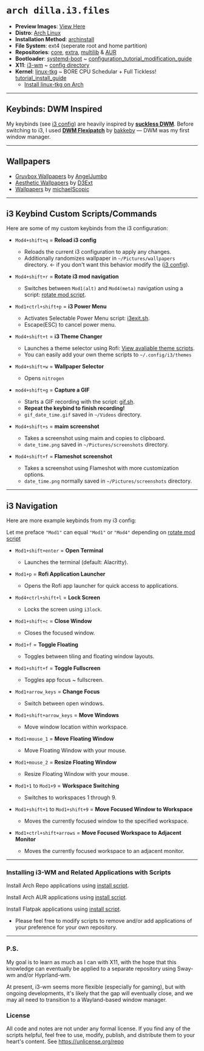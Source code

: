 # `arch dilla.i3.files`
- **Preview Images**: [View Here](https://github.com/dillacorn/arch-i3-dots/tree/main/preview_images/preview_page.md)
- **Distro**: [Arch Linux](https://archlinux.org/)
- **Installation Method**: [archinstall](https://github.com/archlinux/archinstall)
- **File System**: ext4 (seperate root and home partition)
- **Repositories**: [core](https://archlinux.org/packages/?sort=&arch=any&repo=Core&q=&maintainer=&flagged=), [extra](https://archlinux.org/packages/?sort=&arch=any&repo=Extra&q=&maintainer=&flagged=), [multilib](https://archlinux.org/packages/?sort=&repo=Multilib&q=&maintainer=&flagged=) & [AUR](https://aur.archlinux.org/packages)
- **Bootloader**: [systemd-boot](https://github.com/ivandavidov/systemd-boot) ~ [configuration_tutorial_modification_guide](https://github.com/dillacorn/arch-i3-dots/blob/main/extra_notes/install_linux-tkg.md)
- **X11**: [i3-wm](https://github.com/i3/i3) ~ [config directory](https://github.com/dillacorn/arch-i3-dots/tree/main/config/i3)
- **Kernel**: [linux-tkg](https://github.com/Frogging-Family/linux-tkg) ~ BORE CPU Schedular + Full Tickless! [tutorial_install_guide](https://github.com/dillacorn/arch-i3-dots/blob/main/extra_notes/install_linux-tkg.md)
  - [Install linux-tkg on Arch](https://github.com/Frogging-Family/linux-tkg?tab=readme-ov-file#arch--derivatives)

---

## Keybinds: **DWM** Inspired
My keybinds (see [i3 config](https://github.com/dillacorn/arch-i3-dots/blob/main/config/i3/config)) are heavily inspired by [**suckless DWM**](https://dwm.suckless.org/). Before switching to i3, I used [**DWM Flexipatch**](https://github.com/bakkeby/dwm-flexipatch) by [bakkeby](https://github.com/bakkeby) — DWM was my first window manager.

---

## Wallpapers
- [Gruvbox Wallpapers](https://github.com/AngelJumbo/gruvbox-wallpapers) by [AngelJumbo](https://github.com/AngelJumbo)
- [Aesthetic Wallpapers](https://github.com/D3Ext/aesthetic-wallpapers) by [D3Ext](https://github.com/D3Ext)
- [Wallpapers](https://github.com/michaelScopic/Wallpapers) by [michaelScopic](https://github.com/michaelScopic)

---

## i3 Keybind Custom Scripts/Commands

Here are some of my custom keybinds from the i3 configuration:

- `Mod4+shift+q` = **Reload i3 config**  
  - Reloads the current i3 configuration to apply any changes.
  - Additionally randomizes wallpaper in `~/Pictures/wallpapers` directory. <- if you don't want this behavior modify the ([i3 config](https://github.com/dillacorn/arch-i3-dots/blob/main/config/i3/config)).
  
- `Mod4+shift+r` = **Rotate i3 mod navigation**  
  - Switches between `Mod1(alt)` and `Mod4(meta)` navigation using a script: [rotate mod script](https://github.com/dillacorn/arch-i3-dots/blob/main/config/i3/scripts/rotate_mod.sh).

- `Mod1+ctrl+shift+p` = **i3 Power Menu**  
  - Activates Selectable Power Menu script: [i3exit.sh](https://github.com/dillacorn/arch-i3-dots/blob/main/config/i3/scripts/i3exit.sh).
  - Escape(ESC) to cancel power menu.

- `Mod4+shift+t` = **i3 Theme Changer**
  - Launches a theme selector using Rofi: [View avaliable theme scripts](https://github.com/dillacorn/arch-i3-dots/tree/main/config/i3/themes).
  - You can easily add your own theme scripts to `~/.config/i3/themes`

- `Mod4+shift+w` = **Wallpaper Selector**
  - Opens `nitrogen`

- `mod4+shift+g` = **Capture a GIF**  
  - Starts a GIF recording with the script: [gif.sh](https://github.com/dillacorn/arch-i3-dots/blob/main/config/i3/scripts/gif.sh).  
  - **Repeat the keybind to finish recording!**
  - `gif_date_time.gif` saved in `~/Videos` directory.
  
- `Mod4+shift+s` = **maim screenshot**  
  - Takes a screenshot using maim and copies to clipboard.
  - `date_time.png` saved in `~/Pictures/screenshots` directory.

- `Mod4+shift+f` = **Flameshot screenshot**  
  - Takes a screenshot using Flameshot with more customization options.
  - `date_time.png` normally saved in `~/Pictures/screenshots` directory.

---

## i3 Navigation

Here are more example keybinds from my i3 config:

Let me preface `"Mod1"` can equal `"Mod1"` or `"Mod4"` depending on [rotate mod script](https://github.com/dillacorn/arch-i3-dots/blob/main/config/i3/scripts/rotate_mod.sh)

- `Mod1+shift+enter` = **Open Terminal**
  - Launches the terminal (default: Alacritty).

- `Mod1+p` = **Rofi Application Launcher**
  - Opens the Rofi app launcher for quick access to applications.

- `Mod4+ctrl+shift+l` = **Lock Screen**
  - Locks the screen using `i3lock`.

- `Mod1+shift+c` = **Close Window**
  - Closes the focused window.

- `Mod1+f` = **Toggle Floating**
  - Toggles between tiling and floating window layouts.

- `Mod1+shift+f` = **Toggle Fullscreen**
  - Toggles app focus ~ fullscreen.

- `Mod1+arrow_keys` = **Change Focus**
  - Switch between open windows.

- `Mod1+shift+arrow_keys` = **Move Windows**
  - Move window location within workspace.

- `Mod1+mouse_1` = **Move Floating Window**
  - Move Floating Window with your mouse.

- `Mod1+mouse_2` = **Resize Floating Window**
  - Resize Floating Window with your mouse.

- `Mod1+1` to `Mod1+9` = **Workspace Switching**  
  - Switches to workspaces 1 through 9.

- `Mod1+shift+1` to `Mod1+shift+9` = **Move Focused Window to Workspace**  
  - Moves the currently focused window to the specified workspace.
 
- `Mod1+ctrl+shift+arrows` = **Move Focused Workspace to Adjacent Monitor**  
  - Moves the currently focused workspace to an adjacent monitor.

---

### Installing i3-WM and Related Applications with Scripts

Install Arch Repo applications using [install script](https://github.com/dillacorn/arch-i3-dots/blob/main/scripts/install_my_arch_repo_apps.sh).

Install Arch AUR applications using [install script](https://github.com/dillacorn/arch-i3-dots/blob/main/scripts/install_my_aur_repo_apps.sh).

Install Flatpak applications using [install script](https://github.com/dillacorn/arch-i3-dots/blob/main/scripts/install_my_flatpak_apps.sh).

- Please feel free to modify scripts to remove and/or add applications of your preference for your own repository.

---

### P.S.
My goal is to learn as much as I can with X11, with the hope that this knowledge can eventually be applied to a separate repository using Sway-wm and/or Hyprland-wm.

At present, i3-wm seems more flexible (especially for gaming), but with ongoing developments, it's likely that the gap will eventually close, and we may all need to transition to a Wayland-based window manager.

### License
All code and notes are not under any formal license. If you find any of the scripts helpful, feel free to use, modify, publish, and distribute them to your heart's content. See https://unlicense.org/repo
